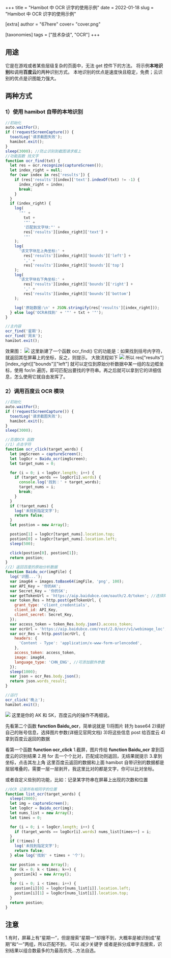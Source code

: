 +++
title = "Hamibot 中 OCR 识字的使用示例"
date = 2022-01-18
slug = "Hamibot 中 OCR 识字的使用示例"


[extra]
author = "67here"
cover= "cover.png"

[taxonomies]
tags = ["技术杂谈", "OCR"]
+++

## 用途

它是在游戏或者某些层级复杂的页面中，无法 get 控件下的方法。
将示例**本地识别**和调用**百度云**的两种识别方式。
本地识别的优点是速度快且稳定，免费；云识别的优点是识图能力强大。

## 两种方式

### 1）使用 hamibot 自带的本地识别

```javascript
//初始化
auto.waitFor();
if (!requestScreenCapture()) {
  toastLog('请求截图失败');
  hamibot.exit();
}
sleep(3000); //防止识别到截图请求框上
//功能函数 找文字
function ocr_find(txt) {
  let res = ocr.recognize(captureScreen());
  let index_right = null;
  for (var index in res['results']) {
    if (res['results'][index]['text'].indexOf(txt) != -1) {
      index_right = index;
      break;
    }
  }
  if (index_right) {
    log(
      '"' +
        txt +
        '"' +
        '匹配到文字块:"' +
        res['results'][index_right]['text'] +
        '"'
    );
    log(
      '该文字块左上角坐标:' +
        res['results'][index_right]['bounds']['left'] +
        ',' +
        res['results'][index_right]['bounds']['top']
    );
    log(
      '该文字块右下角坐标:' +
        res['results'][index_right]['bounds']['right'] +
        ',' +
        res['results'][index_right]['bounds']['bottom']
    );

    log('原始数据:\n' + JSON.stringify(res['results'][index_right]));
  } else log('OCR未找到' + '"' + txt + '"');
}

//主内容
ocr_find('星期');
ocr_find('周末');
hamibot.exit();
```

效果图：
![](01.png)
这里新建了一个函数 ocr_find()
它的功能是：如果找到括号内字符，就返回其在屏幕上的坐标，反之，则提示。
大致流程如下
![](02.png)
所以 res["results"][index_right]["bounds"]["left"] 就可以定位到原始分析数据中某一组的左边框坐标，使用 for/in 遍历，即可匹配出要找的字符串。再之后就可以拿到它的详细信息，怎么使用它就自由发挥了。

### 2）调用百度云 OCR 模块

```javascript
//初始化
auto.waitFor();
if (!requestScreenCapture()) {
  toastLog('请求截图失败');
  hamibot.exit();
}
sleep(3000);

//百度OCR 函数
//1）点击字符
function ocr_click(target_words) {
  let imgScreen = captureScreen();
  let logOcr = Baidu_ocr(imgScreen);
  let target_nums = 0;

  for (i = 0; i < logOcr.length; i++) {
    if (target_words == logOcr[i].words) {
      console.log('找到：' + target_words);
      target_nums = i;
      break;
    }
  }
  if (!target_nums) {
    log('未找到指定文字');
    return false;
  }
  let postion = new Array();

  postion[1] = logOcr[target_nums].location.top;
  postion[0] = logOcr[target_nums].location.left;
  sleep(500);

  click(postion[0], postion[1]);
  return postion;
}
//2）返回百度的原始分析数据
function Baidu_ocr(imgFile) {
  log('识图...');
  var imag64 = images.toBase64(imgFile, 'png', 100);
  var API_Key = '你的AK';
  var Secret_Key = '你的SK';
  var getTokenUrl = 'https://aip.baidubce.com/oauth/2.0/token'; //选择网络图片识别
  var token_Res = http.post(getTokenUrl, {
    grant_type: 'client_credentials',
    client_id: API_Key,
    client_secret: Secret_Key,
  });
  var access_token = token_Res.body.json().access_token;
  var ocrUrl = 'https://aip.baidubce.com/rest/2.0/ocr/v1/webimage_loc';
  var ocr_Res = http.post(ocrUrl, {
    headers: {
      'Content - Type': 'application/x-www-form-urlencoded',
    },
    access_token: access_token,
    image: imag64,
    language_type: 'CHN_ENG', //可添加额外参数
  });
  sleep(1000);
  var json = ocr_Res.body.json();
  return json.words_result;
}

//运行
ocr_click('晚上');
hamibot.exit();
```

![](03.png)
这里是你的 AK 和 SK，百度云内的操作不再细说。

先看第二个函数 **function Baidu_ocr**，简单说就是 1)将图片 转为 base64 2)填好自己的账号信息，选择图片参数(详细见官网文档) 3)将这些信息 post 给百度云 4)拿到百度云返回的数据

看第一个函数 **function ocr_click** 1.截屏，图片传给 **function Baidu_ocr** 拿到百度云的识别结果 2.用 for 去一个个比对，匹配成功则返回，无结果就提示 3.拿到坐标，点击其左上角
这里百度云返回的数据和上面 hamibot 自带识别的数据都是层层堆叠的，需要一层一层剥开，我这里比对的都是文字，你可以比对坐标。

或者自定义些别的功能，比如：记录某字符串在屏幕上出现的次数和位置

```javascript
//OCR 记录所有相同字的位置
function list_ocr(target_words) {
  sleep(2000);
  let img = captureScreen();
  let logOcr = Baidu_ocr(img);
  let nums_list = new Array();
  let times = 0;

  for (i = 0; i < logOcr.length; i++) {
    if (target_words == logOcr[i].words) nums_list[times++] = i;
  }
  if (!times) {
    log('未找到指定文字');
    return false;
  } else log('找到' + times + '个');

  var postion = new Array();
  for (k = 0; k < times; k++) {
    postion[k] = new Array();
  }
  for (i = 0; i < times; i++) {
    postion[i][0] = logOcr[nums_list[i]].location.left;
    postion[i][1] = logOcr[nums_list[i]].location.top;
  }
  return postion;
}
```

## 注意

1.有时，屏幕上有“星期一”，但是搜索“星期一”却搜不到，大概率是被识别成“星期”和“一”两组，所以匹配不到，
可以 减少关键字 或者是拆分成单字去搜索，识别结果以组合数最多的为最高优先...方法自选。
